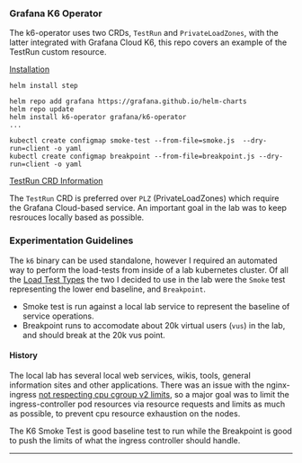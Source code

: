 ### Grafana K6 Operator

The k6-operator uses two CRDs, `TestRun` and  `PrivateLoadZones`, with the latter integrated with Grafana Cloud K6, this repo covers an example of the TestRun custom resource.

[Installation](https://grafana.com/docs/k6/latest/set-up/set-up-distributed-k6/install-k6-operator/)

```
helm install step

helm repo add grafana https://grafana.github.io/helm-charts
helm repo update
helm install k6-operator grafana/k6-operator
...

kubectl create configmap smoke-test --from-file=smoke.js  --dry-run=client -o yaml 
kubectl create configmap breakpoint --from-file=breakpoint.js --dry-run=client -o yaml

```

[TestRun CRD Information](https://grafana.com/docs/k6/latest/set-up/set-up-distributed-k6/usage/executing-k6-scripts-with-testrun-crd/#run-k6-scripts-with-testrun-crd)

The `TestRun` CRD is preferred over `PLZ` (PrivateLoadZones) which require the Grafana Cloud-based service. An important goal in the lab was to keep resrouces locally based as possible.

### Experimentation Guidelines

The `k6` binary can be used standalone, however I required an automated way to perform the load-tests from inside of a lab kubernetes cluster. Of all the [Load Test Types](https://grafana.com/docs/k6/latest/testing-guides/test-types/) the two I decided to use in the lab were the `Smoke` test representing the lower end baseline, and `Breakpoint`.

* Smoke test is run against a local lab service to represent the baseline of service operations.
* Breakpoint runs to accomodate about 20k virtual users (`vus`) in the lab, and should break at the 20k vus point.


#### History

The local lab has several local web services, wikis, tools, general information sites and other applications. There was an issue with the nginx-ingress [not respecting cpu cgroup v2 limits](https://github.com/kubernetes/ingress-nginx/issues/9665), so a major goal was to limit the ingress-controller pod resources via resource requests and limits as much as possible, to prevent cpu resource exhaustion on the nodes. 


The K6 Smoke Test is good baseline test to run while the Breakpoint is good to push the limits of what the ingress controller should handle.

---

